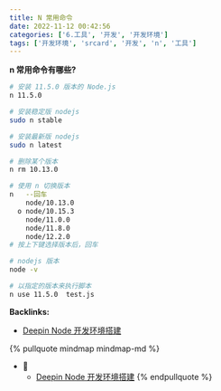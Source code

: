 ```yaml
---
title: N 常用命令
date: 2022-11-12 00:42:56
categories: ['6.工具', '开发', '开发环境']
tags: ['开发环境', 'srcard', '开发', 'n', '工具']
---
```


**n 常用命令有哪些?**
  
```sh
# 安装 11.5.0 版本的 Node.js 
n 11.5.0                   

# 安装稳定版 nodejs
sudo n stable 

# 安装最新版 nodejs
sudo n latest

# 删除某个版本
n rm 10.13.0

# 使用 n 切换版本
n   --回车
    node/10.13.0
  ο node/10.15.3
    node/11.0.0
    node/11.8.0
    node/12.2.0
# 按上下键选择版本后，回车

# nodejs 版本
node -v

# 以指定的版本来执行脚本
n use 11.5.0  test.js

```
<!--SR:!2027-07-15,1112,252-->


**Backlinks:**

- [Deepin Node 开发环境搭建](../bc518616254162513c0aac7de77d137853f3de88)

{% pullquote mindmap mindmap-md %}
- 🔵
  - [Deepin Node 开发环境搭建](../bc518616254162513c0aac7de77d137853f3de88)
{% endpullquote %}